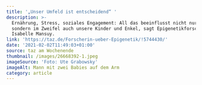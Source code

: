 ```yaml
---
title: '„Unser Umfeld ist entscheidend“ '
description: >-
  Ernährung, Stress, soziales Engagement: All das beeinflusst nicht nur uns,
  sondern im Zweifel auch unsere Kinder und Enkel, sagt Epigenetikforscherin
  Isabelle Mansuy.
link: 'https://taz.de/Forscherin-ueber-Epigenetik/!5744430/'
date: '2021-02-02T11:49:03+01:00'
source: taz am Wochenende
thumbnail: /images/26668392-1.jpeg
imageSource: 'Foto: Ute Grabowsky'
imageAlt: Mann mit zwei Babies auf dem Arm
category: article
---
```


